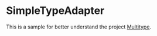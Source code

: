 # SimpleTypeAdapter

This is a sample for better understand the project [Multitype](https://github.com/drakeet/MultiType).

